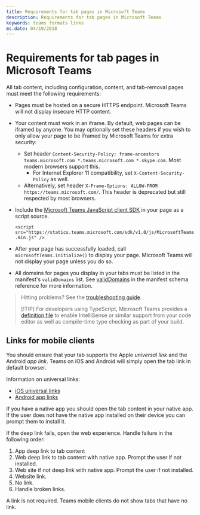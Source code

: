```yaml
---
title: Requirements for tab pages in Microsoft Teams
description: Requirements for tab pages in Microsoft Teams
keywords: teams formats links
ms.date: 04/19/2018
---
```

# Requirements for tab pages in Microsoft Teams

All tab content, including configuration, content, and tab-removal pages must meet the following requirements:

* Pages must be hosted on a secure HTTPS endpoint. Microsoft Teams will not display insecure HTTP content.
* Your content must work in an iframe. By default, web pages can be iframed by anyone. You may optionally set these headers if you wish to only allow your page to be iframed by Microsoft Teams for extra security:
  * Set header `Content-Security-Policy: frame-ancestors teams.microsoft.com *.teams.microsoft.com *.skype.com`. Most modern browsers support this.
    * For Internet Explorer 11 compatibility, set `X-Content-Security-Policy` as well.
  * Alternatively, set header `X-Frame-Options: ALLOW-FROM https://teams.microsoft.com/`. This header is deprecated but still respected by most browsers.
* Include the [Microsoft Teams JavaScript client SDK](/javascript/api/overview/msteams-client) in your page as a script source.

  `<script src="https://statics.teams.microsoft.com/sdk/v1.0/js/MicrosoftTeams.min.js" />`

* After your page has successfully loaded, call `microsoftTeams.initialize()` to display your page. Microsoft Teams will not display your page unless you do so.
* All domains for pages you display in your tabs must be listed in the manifest's `validDomains` list. See [validDomains](~/resources/schema/manifest-schema#validdomains) in the manifest schema reference for more information.

> Hitting problems? See the [troubleshooting guide](~/troubleshoot/troubleshoot).
>
> [!TIP]
> For developers using TypeScript, Microsoft Teams provides a [definition file](https://statics.teams.microsoft.com/sdk/v1.0/types/MicrosoftTeams.d.ts) to enable IntelliSense or similar support from your code editor as well as compile-time type checking as part of your build.

## Links for mobile clients

You should ensure that your tab supports the Apple *universal link* and the Android *app link*. Teams on iOS and Android will simply open the tab link in default browser.

Information on universal links:

* [iOS universal links](https://developer.apple.com/ios/universal-links/)
* [Android app links](https://developer.android.com/training/app-links/index.html)

If you have a native app you should open the tab content in your native app. If the user does not have the native app installed on their device you can prompt them to install it.

If the deep link fails, open the web experience. Handle failure in the following order:

1. App deep link to tab content
2. Web deep link to tab content with native app.  Prompt the user if not installed.
3. Web site if not deep link with native app.   Prompt the user if not installed.
4. Website link.
5. No link.
6. Handle broken links.

A link is not required. Teams mobile clients do not show tabs that have no link.